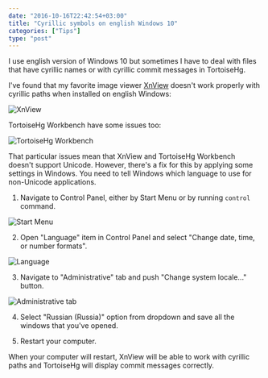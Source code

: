 ```yaml
---
date: "2016-10-16T22:42:54+03:00"
title: "Cyrillic symbols on english Windows 10"
categories: ["Tips"]
type: "post"
---
```


I use english version of Windows 10 but sometimes I have to deal with files that have cyrillic names or with cyrillic
commit messages in TortoiseHg.

I've found that my favorite image viewer [XnView](http://xnview.com) doesn't work properly with cyrillic paths when
installed on english Windows:

![XnView](/images/cyrillic-symbols-on-english-windows/xnview.png)

TortoiseHg Workbench have some issues too:

![TortoiseHg Workbench](/images/cyrillic-symbols-on-english-windows/question-marks.png)

That particular issues mean that XnView and TortoiseHg Workbench doesn't support Unicode. However, there's a fix for
this by applying some settings in Windows. You need to tell Windows which language to use for non-Unicode applications.

1) Navigate to Control Panel, either by Start Menu or by running `control` command.

![Start Menu](/images/cyrillic-symbols-on-english-windows/start-menu.png)

2) Open "Language" item in Control Panel and select "Change date, time, or number formats".

![Language](/images/cyrillic-symbols-on-english-windows/control-panel-language.png)

3) Navigate to "Administrative" tab and push "Change system locale..." button.

![Administrative tab](/images/cyrillic-symbols-on-english-windows/language-administrative.png)

4) Select "Russian (Russia)" option from dropdown and save all the windows that you've opened.

5) Restart your computer.

When your computer will restart, XnView will be able to work with cyrillic paths and TortoiseHg will display commit
messages correctly.

